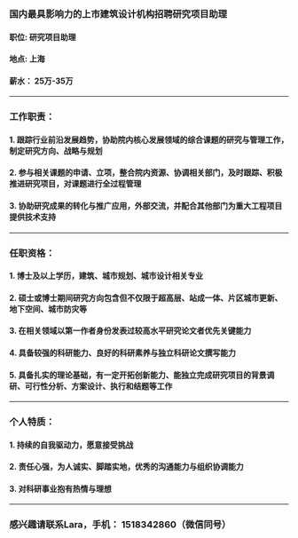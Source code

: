 ### 国内最具影响力的上市建筑设计机构招聘研究项目助理
#### 职位:    研究项目助理
#### 地点:    上海
#### 薪水：  25万-35万

---

### 工作职责：
#### 1. 跟踪行业前沿发展趋势，协助院内核心发展领域的综合课题的研究与管理工作，制定研究方向、战略与规划
#### 2. 参与相关课题的申请、立项，整合院内资源、协调相关部门，及时跟踪、积极推进研究项目，对课题进行全过程管理
#### 3. 协助研究成果的转化与推广应用，外部交流，并配合其他部门为重大工程项目提供技术支持

---

### 任职资格：
#### 1. 博士及以上学历，建筑、城市规划、城市设计相关专业
#### 2. 硕士或博士期间研究方向包含但不仅限于超高层、站成一体、片区城市更新、地下空间、城市防灾等
#### 3. 在相关领域以第一作者身份发表过较高水平研究论文者优先关键能力
#### 4. 具备较强的科研能力、良好的科研素养与独立科研论文撰写能力
#### 5. 具备扎实的理论基础，有一定开拓创新能力、能独立完成研究项目的背景调研、可行性分析、方案设计、执行和结题等工作

---
### 个人特质：
#### 1. 持续的自我驱动力，愿意接受挑战
#### 2. 责任心强，为人诚实、脚踏实地，优秀的沟通能力与组织协调能力
#### 3. 对科研事业抱有热情与理想

---

### 感兴趣请联系Lara，手机： 1518342860（微信同号）
